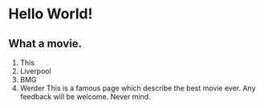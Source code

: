 # Hello World!
## What a movie.
1. This 
2. Liverpool
3. BMG
4. Werder
This is a famous page which describe the best movie ever.
Any feedback will be welcome. 
Never mind. 
